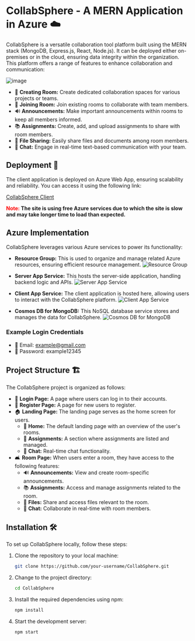 # CollabSphere - A MERN Application in Azure ☁️

CollabSphere is a versatile collaboration tool platform built using the MERN stack (MongoDB, Express.js, React, Node.js). It can be deployed either on-premises or in the cloud, ensuring data integrity within the organization. This platform offers a range of features to enhance collaboration and communication:

![image](https://github.com/sakshamgupta912/react-CollabSphere-client/assets/112967198/f55dd077-9190-4ef7-a183-89e39da51d03)

- 🏢 **Creating Room:** Create dedicated collaboration spaces for various projects or teams.
- 🚀 **Joining Room:** Join existing rooms to collaborate with team members.
- 🔊 **Announcements:** Make important announcements within rooms to keep all members informed.
- 📚 **Assignments:** Create, add, and upload assignments to share with room members.
- 📂 **File Sharing:** Easily share files and documents among room members.
- 💬 **Chat:** Engage in real-time text-based communication with your team.

## Deployment 🚀

The client application is deployed on Azure Web App, ensuring scalability and reliability. You can access it using the following link:

[CollabSphere Client](https://collabsphereclient.azurewebsites.net#/)

**<span style="color:red;">Note:</span> The site is using free Azure services due to which the site is slow and may take longer time to load than expected.**

## Azure Implementation

CollabSphere leverages various Azure services to power its functionality:

- **Resource Group:** This is used to organize and manage related Azure resources, ensuring efficient resource management.
![Resource Group](https://github.com/sakshamgupta912/react-CollabSphere-client/assets/112967198/3c66c6db-015e-44a6-acec-65840b32983b)

- **Server App Service:** This hosts the server-side application, handling backend logic and APIs.
![Server App Service](https://github.com/sakshamgupta912/react-CollabSphere-client/assets/112967198/107f23b6-e38b-4229-8a90-fc889a4dd2b2)

- **Client App Service:** The client application is hosted here, allowing users to interact with the CollabSphere platform.
![Client App Service](https://github.com/sakshamgupta912/react-CollabSphere-client/assets/112967198/dfc8be42-d4aa-4d3f-90b6-caf5196871de)

- **Cosmos DB for MongoDB:** This NoSQL database service stores and manages the data for CollabSphere.
![Cosmos DB for MongoDB](https://github.com/sakshamgupta912/react-CollabSphere-client/assets/112967198/96f6b0b3-ee9e-4150-acd9-581ea4cc49ba)

### Example Login Credentials

- 📧 Email: example@gmail.com
- 🔑 Password: example12345

## Project Structure 🏗️

The CollabSphere project is organized as follows:

- 🚪 **Login Page:** A page where users can log in to their accounts.
- 📝 **Register Page:** A page for new users to register.
- 🏠 **Landing Page:** The landing page serves as the home screen for users.
  - 🏡 **Home:** The default landing page with an overview of the user's rooms.
  - 📅 **Assignments:** A section where assignments are listed and managed.
  - 💬 **Chat:** Real-time chat functionality.
- 🛋️ **Room Page:** When users enter a room, they have access to the following features:
  - 🔊 **Announcements:** View and create room-specific announcements.
  - 📚 **Assignments:** Access and manage assignments related to the room.
  - 📂 **Files:** Share and access files relevant to the room.
  - 💬 **Chat:** Collaborate in real-time with room members.

## Installation 🛠️

To set up CollabSphere locally, follow these steps:

1. Clone the repository to your local machine:

   ```bash
   git clone https://github.com/your-username/CollabSphere.git

2. Change to the project directory:

   ```bash
   cd CollabSphere

3. Install the required dependencies using npm:

   ```bash
   npm install
   
4. Start the development server:

   ```bash
   npm start

